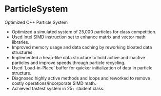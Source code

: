# ParticleSystem
Optimized C++ Particle System
- Optimized a simulated system of 25,000 particles for class competition.
- Used Intel SIMD instruction set to enhance matrix and vector math libraries.
- Improved memory usage and data caching by reworking bloated data structures.
- Implemented a heap-like data structure to hold active and inactive particles and improve speeds through particle recycling.
- Used 'Load-in-Place' buffer for quicker initialization of data in particle structure.
- Diagnosed highly active methods and loops and reworked to remove costly operations/incorporate SIMD math.
- Achieved fastest system in 25+ student class.
